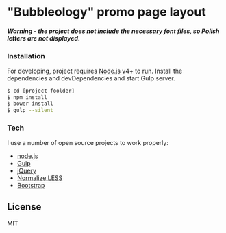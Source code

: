 # "Bubbleology" promo page layout

***Warning - the project does not include the necessary font files, so Polish letters are not displayed.***

### Installation
For developing, project requires [Node.js ](https://nodejs.org/) v4+ to run.
Install the dependencies and devDependencies and start Gulp server.

```sh
$ cd [project foolder]
$ npm install
$ bower install
$ gulp --silent
```

### Tech
I use a number of open source projects to work properly:
* [node.js]
* [Gulp]
* [jQuery]
* [Normalize LESS]
* [Bootstrap]

License
----

MIT

[//]: # (These are reference links used in the body of this note and get stripped out when the markdown processor does its job. There is no need to format nicely because it shouldn't be seen. Thanks SO - http://stackoverflow.com/questions/4823468/store-comments-in-markdown-syntax)

   [node.js]: <http://nodejs.org>
   [jQuery]: <http://jquery.com>
   [Gulp]: <http://gulpjs.com>
   [Normalize LESS]: <https://github.com/additiveinverse/normalize.less>
   [Bootstrap]: <http://getbootstrap.com/>
